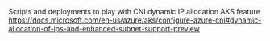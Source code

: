 Scripts and deployments to play with CNI dynamic IP allocation AKS feature <br />
https://docs.microsoft.com/en-us/azure/aks/configure-azure-cni#dynamic-allocation-of-ips-and-enhanced-subnet-support-preview

